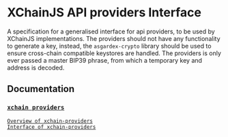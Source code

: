 # XChainJS API providers Interface

A specification for a generalised interface for api providers, to be used by XChainJS implementations. The providers should not have any functionality to generate a key, instead, the `asgardex-crypto` library should be used to ensure cross-chain compatible keystores are handled. The providers is only ever passed a master BIP39 phrase, from which a temporary key and address is decoded.

## Documentation

### [`xchain providers`](http://docs.xchainjs.org/xchain-xchain-utxo-providers/)

[`Overview of xchain-providers`](http://docs.xchainjs.org/xchain-utxo-providers/overview.html)\
[`Interface of xchain-providers`](http://docs.xchainjs.org/xchain-utxo-providers/interface.html)
